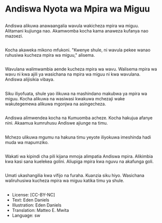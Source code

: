 # Andiswa Nyota wa Mpira wa Miguu

##
Andiswa alikuwa anawaangalia wavula wakicheza mpira wa miguu. Alitamani kujiunga nao. Akamwomba kocha kama anaweza kufanya nao mazoezi.

##
Kocha akaweka mikono mfukoni. "Kwenye shule, ni wavula pekee wanao ruhusiwa kucheza mpira wa miguu," alisema.

##
Wavulana walimwambia aende kucheza mpira wa wavu. Walisema mpira wa wavu ni kwa ajili ya wasichana na mpira wa miguu ni kwa wavulana. Andiswa alijisikia vibaya.

##
Siku iliyofuata, shule yao ilikuwa na mashindano makubwa ya mpira wa miguu. Kocha alikuwa na wasiwasi kwakuwa mchezaji wake wakutegemewa alikuwa mgonjwa na asingecheza.

##
Andiswa alimwendea kocha na Kumuomba acheze. Kocha hakujua afanye nini. Akaamua kumruhusu Andiswe ajiunge na timu.

##
Mchezo ulikuwa mgumu na hakuna timu yeyote iliyokuwa imeshinda hadi muda wa mapumziko.

##
Wakati wa kipindi cha pili kijana mmoja alimpatia Andiswa mpira. Alikimbia kwa kasi sana kuelekea golini. Aliupiga mpira kwa nguvu na akafunga goli.

##
Umati ukashangilia kwa vifijo na furaha. Kuanzia siku hiyo. Wasichana waliruhusiwa kucheza mpira wa miguu katika timu ya shule.

##
* License: [CC-BY-NC]
* Text: Eden Daniels
* Illustration: Eden Daniels
* Translation: Matteo E. Mwita
* Language: sw
